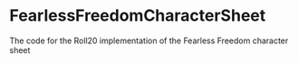 # FearlessFreedomCharacterSheet
The code for the Roll20 implementation of the Fearless Freedom character sheet
